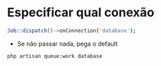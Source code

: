 # Especificar qual conexão
```sh
Job::dispatch()->onConnection('database');
```
- Se não passar nada, pega o default
```sh
php artisan queue:work database
```
